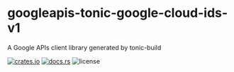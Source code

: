 # googleapis-tonic-google-cloud-ids-v1

A Google APIs client library generated by tonic-build

[![crates.io](https://img.shields.io/crates/v/googleapis-tonic-google-cloud-ids-v1)](https://crates.io/crates/googleapis-tonic-google-cloud-ids-v1)
[![docs.rs](https://img.shields.io/docsrs/googleapis-tonic-google-cloud-ids-v1)](https://docs.rs/googleapis-tonic-google-cloud-ids-v1)
![license](https://img.shields.io/crates/l/googleapis-tonic-google-cloud-ids-v1)
